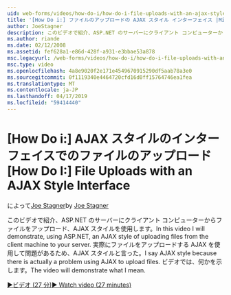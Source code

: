 ```yaml
---
uid: web-forms/videos/how-do-i/how-do-i-file-uploads-with-an-ajax-style-interface
title: '[How Do i:] ファイルのアップロードの AJAX スタイル インターフェイス |Microsoft Docs'
author: JoeStagner
description: このビデオで紹介、ASP.NET のサーバーにクライアント コンピューターからファイルをアップロード、AJAX スタイルを使用します。 あるため、AJAX スタイルと言ったをしています.
ms.author: riande
ms.date: 02/12/2008
ms.assetid: fef628a1-e86d-428f-a931-e3bbae53a878
msc.legacyurl: /web-forms/videos/how-do-i/how-do-i-file-uploads-with-an-ajax-style-interface
msc.type: video
ms.openlocfilehash: 4a8e9020f2e171e4549670915290df5aab78a3e0
ms.sourcegitcommit: 0f1119340e4464720cfd16d0ff15764746ea1fea
ms.translationtype: MT
ms.contentlocale: ja-JP
ms.lasthandoff: 04/17/2019
ms.locfileid: "59414440"
---
```

# <a name="how-do-i--file-uploads-with-an-ajax-style-interface"></a><span data-ttu-id="f687b-104">[How Do i:] AJAX スタイルのインターフェイスでのファイルのアップロード</span><span class="sxs-lookup"><span data-stu-id="f687b-104">[How Do I:]  File Uploads with an AJAX Style Interface</span></span>

<span data-ttu-id="f687b-105">によって[Joe Stagner](https://github.com/JoeStagner)</span><span class="sxs-lookup"><span data-stu-id="f687b-105">by [Joe Stagner](https://github.com/JoeStagner)</span></span>

<span data-ttu-id="f687b-106">このビデオで紹介、ASP.NET のサーバーにクライアント コンピューターからファイルをアップロード、AJAX スタイルを使用します。</span><span class="sxs-lookup"><span data-stu-id="f687b-106">In this video I will demonstrate, using ASP.NET, an AJAX style of uploading files from the client machine to your server.</span></span> <span data-ttu-id="f687b-107">実際にファイルをアップロードする AJAX を使用して問題があるため、AJAX スタイルと言った。</span><span class="sxs-lookup"><span data-stu-id="f687b-107">I say AJAX style because there is actually a problem using AJAX to upload files.</span></span> <span data-ttu-id="f687b-108">ビデオでは、何かを示します。</span><span class="sxs-lookup"><span data-stu-id="f687b-108">The video will demonstrate what I mean.</span></span>

[<span data-ttu-id="f687b-109">&#9654;ビデオ (27 分)</span><span class="sxs-lookup"><span data-stu-id="f687b-109">&#9654; Watch video (27 minutes)</span></span>](https://channel9.msdn.com/Blogs/ASP-NET-Site-Videos/how-do-i-file-uploads-with-an-ajax-style-interface)
